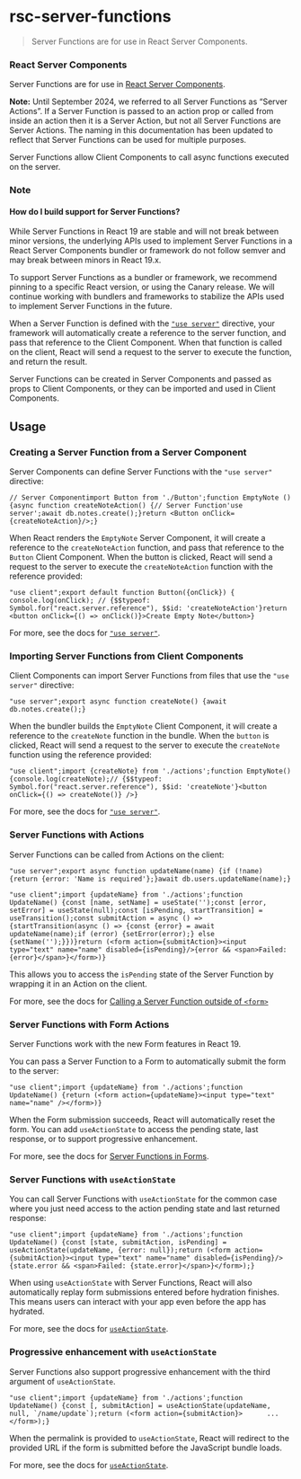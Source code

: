 # rsc-server-functions

> Server Functions are for use in React Server Components.



### React Server Components

Server Functions are for use in [React Server Components](/reference/rsc/server-components).

**Note:** Until September 2024, we referred to all Server Functions as “Server Actions”. If a Server Function is passed to an action prop or called from inside an action then it is a Server Action, but not all Server Functions are Server Actions. The naming in this documentation has been updated to reflect that Server Functions can be used for multiple purposes.

Server Functions allow Client Components to call async functions executed on the server.

### Note

#### How do I build support for Server Functions?[](#how-do-i-build-support-for-server-functions "Link for How do I build support for Server Functions?")

While Server Functions in React 19 are stable and will not break between minor versions, the underlying APIs used to implement Server Functions in a React Server Components bundler or framework do not follow semver and may break between minors in React 19.x.

To support Server Functions as a bundler or framework, we recommend pinning to a specific React version, or using the Canary release. We will continue working with bundlers and frameworks to stabilize the APIs used to implement Server Functions in the future.

When a Server Function is defined with the [`"use server"`](/reference/rsc/use-server) directive, your framework will automatically create a reference to the server function, and pass that reference to the Client Component. When that function is called on the client, React will send a request to the server to execute the function, and return the result.

Server Functions can be created in Server Components and passed as props to Client Components, or they can be imported and used in Client Components.

## Usage[](#usage "Link for Usage")

### Creating a Server Function from a Server Component[](#creating-a-server-function-from-a-server-component "Link for Creating a Server Function from a Server Component")

Server Components can define Server Functions with the `"use server"` directive:

    // Server Componentimport Button from './Button';function EmptyNote () {async function createNoteAction() {// Server Function'use server';await db.notes.create();}return <Button onClick={createNoteAction}/>;}

When React renders the `EmptyNote` Server Component, it will create a reference to the `createNoteAction` function, and pass that reference to the `Button` Client Component. When the button is clicked, React will send a request to the server to execute the `createNoteAction` function with the reference provided:

    "use client";export default function Button({onClick}) { console.log(onClick); // {$$typeof: Symbol.for("react.server.reference"), $$id: 'createNoteAction'}return <button onClick={() => onClick()}>Create Empty Note</button>}

For more, see the docs for [`"use server"`](/reference/rsc/use-server).

### Importing Server Functions from Client Components[](#importing-server-functions-from-client-components "Link for Importing Server Functions from Client Components")

Client Components can import Server Functions from files that use the `"use server"` directive:

    "use server";export async function createNote() {await db.notes.create();}

When the bundler builds the `EmptyNote` Client Component, it will create a reference to the `createNote` function in the bundle. When the `button` is clicked, React will send a request to the server to execute the `createNote` function using the reference provided:

    "use client";import {createNote} from './actions';function EmptyNote() {console.log(createNote);// {$$typeof: Symbol.for("react.server.reference"), $$id: 'createNote'}<button onClick={() => createNote()} />}

For more, see the docs for [`"use server"`](/reference/rsc/use-server).

### Server Functions with Actions[](#server-functions-with-actions "Link for Server Functions with Actions")

Server Functions can be called from Actions on the client:

    "use server";export async function updateName(name) {if (!name) {return {error: 'Name is required'};}await db.users.updateName(name);}

    "use client";import {updateName} from './actions';function UpdateName() {const [name, setName] = useState('');const [error, setError] = useState(null);const [isPending, startTransition] = useTransition();const submitAction = async () => {startTransition(async () => {const {error} = await updateName(name);if (error) {setError(error);} else {setName('');}})}return (<form action={submitAction}><input type="text" name="name" disabled={isPending}/>{error && <span>Failed: {error}</span>}</form>)}

This allows you to access the `isPending` state of the Server Function by wrapping it in an Action on the client.

For more, see the docs for [Calling a Server Function outside of `<form>`](about:/reference/rsc/use-server#calling-a-server-function-outside-of-form)

### Server Functions with Form Actions[](#using-server-functions-with-form-actions "Link for Server Functions with Form Actions")

Server Functions work with the new Form features in React 19.

You can pass a Server Function to a Form to automatically submit the form to the server:

    "use client";import {updateName} from './actions';function UpdateName() {return (<form action={updateName}><input type="text" name="name" /></form>)}

When the Form submission succeeds, React will automatically reset the form. You can add `useActionState` to access the pending state, last response, or to support progressive enhancement.

For more, see the docs for [Server Functions in Forms](about:/reference/rsc/use-server#server-functions-in-forms).

### Server Functions with `useActionState`[](#server-functions-with-use-action-state "Link for this heading")

You can call Server Functions with `useActionState` for the common case where you just need access to the action pending state and last returned response:

    "use client";import {updateName} from './actions';function UpdateName() {const [state, submitAction, isPending] = useActionState(updateName, {error: null});return (<form action={submitAction}><input type="text" name="name" disabled={isPending}/>{state.error && <span>Failed: {state.error}</span>}</form>);}

When using `useActionState` with Server Functions, React will also automatically replay form submissions entered before hydration finishes. This means users can interact with your app even before the app has hydrated.

For more, see the docs for [`useActionState`](/reference/react-dom/hooks/useFormState).

### Progressive enhancement with `useActionState`[](#progressive-enhancement-with-useactionstate "Link for this heading")

Server Functions also support progressive enhancement with the third argument of `useActionState`.

    "use client";import {updateName} from './actions';function UpdateName() {const [, submitAction] = useActionState(updateName, null, `/name/update`);return (<form action={submitAction}>      ...</form>);}

When the permalink is provided to `useActionState`, React will redirect to the provided URL if the form is submitted before the JavaScript bundle loads.

For more, see the docs for [`useActionState`](/reference/react-dom/hooks/useFormState).
